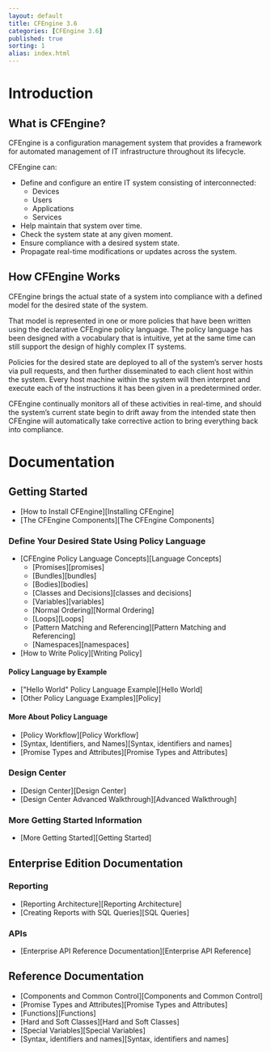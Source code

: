 ```yaml
---
layout: default
title: CFEngine 3.6
categories: [CFEngine 3.6]
published: true
sorting: 1
alias: index.html
---
```


# Introduction

## What is CFEngine?

CFEngine is a configuration management system that provides a framework for automated management of IT infrastructure throughout its lifecycle.

CFEngine can:

* Define and configure an entire IT system consisting of interconnected:
	* Devices
	* Users
	* Applications
	* Services 
* Help maintain that system over time. 
* Check the system state at any given moment. 
* Ensure compliance with a desired system state. 
* Propagate real-time modifications or updates across the system.

## How CFEngine Works

CFEngine brings the actual state of a system into compliance with a defined model for the desired state of the system. 

That model is represented in one or more policies that have been written using the declarative CFEngine policy language. The policy language has been designed with a vocabulary that is intuitive, yet at the same time can still support the design of highly complex IT systems.

Policies for the desired state are deployed to all of the system’s server hosts via pull requests, and then further disseminated to each client host within the system. Every host machine within the system will then interpret and execute each of the instructions it has been given in a predetermined order. 

CFEngine continually monitors all of these activities in real-time, and should the system’s current state begin to drift away from the intended state then CFEngine will automatically take corrective action to bring everything back into compliance.

# Documentation

## Getting Started

* [How to Install CFEngine][Installing CFEngine]
* [The CFEngine Components][The CFEngine Components]

### Define Your Desired State Using Policy Language

* [CFEngine Policy Language Concepts][Language Concepts]
	* [Promises][promises]
	* [Bundles][bundles]
	* [Bodies][bodies]
	* [Classes and Decisions][classes and decisions]
	* [Variables][variables]
	* [Normal Ordering][Normal Ordering]
	* [Loops][Loops]
	* [Pattern Matching and Referencing][Pattern Matching and Referencing]
	* [Namespaces][namespaces]
* [How to Write Policy][Writing Policy]

#### Policy Language by Example

* ["Hello World" Policy Language Example][Hello World]
* [Other Policy Language Examples][Policy]

#### More About Policy Language

* [Policy Workflow][Policy Workflow] 
* [Syntax, Identifiers, and Names][Syntax, identifiers and names] 
* [Promise Types and Attributes][Promise Types and Attributes]

### Design Center
 
* [Design Center][Design Center]
* [Design Center Advanced Walkthrough][Advanced Walkthrough]

### More Getting Started Information
* [More Getting Started][Getting Started]

## Enterprise Edition Documentation

### Reporting
* [Reporting Architecture][Reporting Architecture]
* [Creating Reports with SQL Queries][SQL Queries] 

### APIs
* [Enterprise API Reference Documentation][Enterprise API Reference]

## Reference Documentation

* [Components and Common Control][Components and Common Control]
* [Promise Types and Attributes][Promise Types and Attributes]
* [Functions][Functions]
* [Hard and Soft Classes][Hard and Soft Classes]
* [Special Variables][Special Variables]
* [Syntax, identifiers and names][Syntax, identifiers and names]










